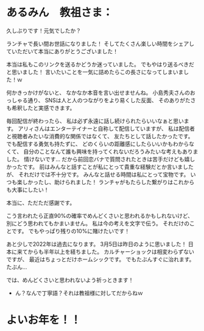 # あるみん　教祖さま：

久しぶりです！元気でしたか？

ランチャで長い間お世話になりました！
そしてたくさん楽しい時間をシェアしていただいて本当にありがとうございました！

本当は私もこのリンクを送るかどうか迷っていました。
でもやはり送るべきだと思いました！
言いたいことを一気に詰めたらこの長さになってしまいました！ｗ

何かきっかけがないと、
なかなか本音を言い出せませんね。
小島秀夫さんのおっしゃる通り、
SNSは人と人のつながりをより易くした反面、
そのありがたさも希釈したと実感できます。

毎回配信が終わったら、
私は必ず永遠に話し続けられたらいいなぁと思います。
アリィさんはエンターテイナーと自称して配信していますが、
私は配信者と視聴者みたいな消費的な関係ではなくて、
友たちとして話したかったです。
でも配信する勇気も持たずに、
どのくらいの距離感にしたらいいかもわからなくて、
自分のことなんて誰も興味を持ってくれないだろうみたいな考えもありました。
情けないです…
だから前回恋バナで質問されたときは苦手だけども嬉しかったです。
前はみんなと話すことが私にとって貴重な経験だとか言いましたが、
それだけでは不十分です。
みんなと話せる時間は私にとって宝物です。
いつも楽しかったし、助けられました！
ランチャがもたらした繋がりはこれからも大事にしたい！

本当に、ただただ感謝です。

こう言われたら正直90%の確率でめんどくさいと思われるかもしれないけど、
別にどう思われてもかまいません。
私は今の考えを文字で伝う。
それだけのことです。
でもやっぱり残りの10%に賭けたいです！

あと少しで2022年は過去になります。
3月5日は昨日のように思いました！
日本に来てからも半年以上を経ちました。
カルチャーショックは相変わらずないですが、
最近はちょっとだけホームシックです。
でもたぶんすぐに治れます。たぶん…

では、めんどくさいと思われないよう祈っときます！




+ ん？なんで丁寧語？それは教祖様に対してだからねｗ
# よいお年を！！
